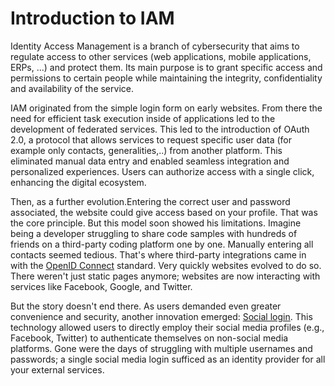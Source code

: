 # Introduction to IAM

Identity Access Management is a branch of cybersecurity that aims to regulate access to other services (web applications, mobile applications, ERPs, ...) and protect them. Its main purpose is to grant specific access and permissions to certain people while maintaining the integrity, confidentiality and availability of the service.

IAM originated from the simple login form on early websites. From there the need for efficient task execution inside of applications led to the development of federated services. This led to the introduction of OAuth 2.0, a protocol that allows services to request specific user data (for example only contacts, generalities,..)  from another platform. This eliminated manual data entry and enabled seamless integration and personalized experiences. Users can authorize access with a single click, enhancing the digital ecosystem.

Then, as a further evolution.Entering the correct user and password associated, the website could give access based on your profile. That was the core principle. But this model soon showed his limitations. Imagine being a developer struggling to share code samples with hundreds of friends on a third-party coding platform one by one. Manually entering all contacts seemed tedious. That's where third-party integrations came in with the [OpenID Connect](iam-protocols/openid-connect/) standard. Very quickly websites evolved to do so. There weren't just static pages anymore; websites are now interacting with services like Facebook, Google, and Twitter.&#x20;



But the story doesn't end there. As users demanded even greater convenience and security, another innovation emerged: [Social login](iam-protocols/social-login.md). This technology allowed users to directly employ their social media profiles (e.g., Facebook, Twitter) to authenticate themselves on non-social media platforms. Gone were the days of struggling with multiple usernames and passwords; a single social media login sufficed as an identity provider for all your external services.

